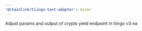 ```yaml
---
'@chainlink/tiingo-test-adapter': minor
---
```


Adjust params and output of crypto yield endpoint in tiingo v3 ea
